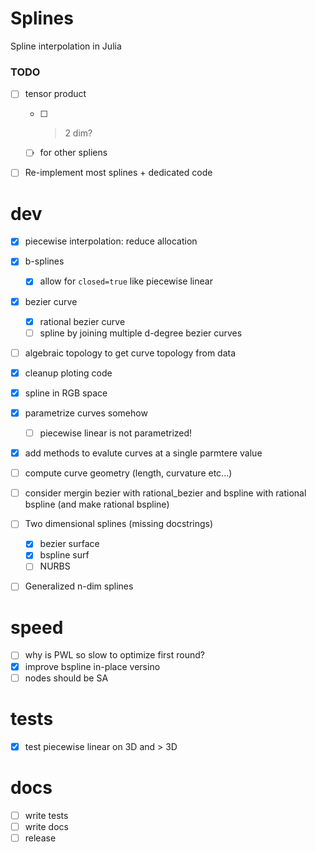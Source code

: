 # Splines
Spline interpolation in Julia


### TODO



- [ ] tensor product
  - [ ] > 2 dim?
  - [ ] for other spliens
- [ ] Re-implement most splines + dedicated code



# dev
- [x] piecewise interpolation: reduce allocation
- [x] b-splines
  - [x] allow for `closed=true` like piecewise linear
- [x] bezier curve
  - [x] rational bezier curve
  - [ ] spline by joining multiple d-degree bezier curves
- [ ] algebraic topology to get curve topology from data
- [x] cleanup ploting code
- [x] spline in RGB space
- [x] parametrize curves somehow
  - [ ] piecewise linear is not parametrized!
- [x] add methods to evalute curves at a single parmtere value
- [ ] compute curve geometry (length, curvature etc...)
- [ ] consider mergin bezier with rational_bezier and bspline with rational bspline (and make rational bspline)

- [ ] Two dimensional splines (missing docstrings)
  - [x] bezier surface
  - [x] bspline surf
  - [ ] NURBS

- [ ] Generalized n-dim splines

# speed
- [ ] why is PWL so slow to optimize first round?
- [X] improve bspline in-place versino
- [ ] nodes should be SA

# tests
- [x] test piecewise linear on 3D and > 3D 

# docs
- [ ] write tests
- [ ] write docs
- [ ] release